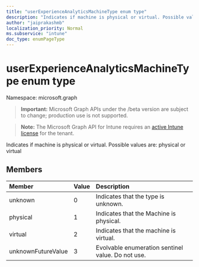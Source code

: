 ```yaml
---
title: "userExperienceAnalyticsMachineType enum type"
description: "Indicates if machine is physical or virtual. Possible values are: physical or virtual"
author: "jaiprakashmb"
localization_priority: Normal
ms.subservice: "intune"
doc_type: enumPageType
---
```


# userExperienceAnalyticsMachineType enum type

Namespace: microsoft.graph

> **Important:** Microsoft Graph APIs under the /beta version are subject to change; production use is not supported.

> **Note:** The Microsoft Graph API for Intune requires an [active Intune license](https://go.microsoft.com/fwlink/?linkid=839381) for the tenant.

Indicates if machine is physical or virtual. Possible values are: physical or virtual

## Members
|Member|Value|Description|
|:---|:---|:---|
|unknown|0|Indicates that the type is unknown.|
|physical|1|Indicates that the Machine is physical.|
|virtual|2|Indicates that the machine is virtual.|
|unknownFutureValue|3|Evolvable enumeration sentinel value. Do not use.|